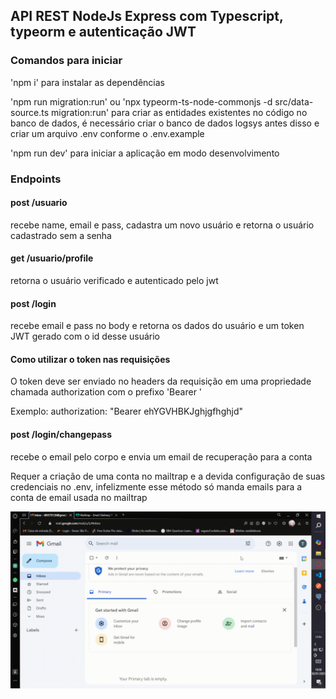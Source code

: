 ## API REST NodeJs Express com Typescript, typeorm e autenticação JWT

### Comandos para iniciar

'npm i' para instalar as dependências

'npm run migration:run' ou 'npx typeorm-ts-node-commonjs -d src/data-source.ts migration:run' para criar as entidades existentes no código no banco de dados, é necessário criar o banco de dados logsys antes disso e criar um arquivo .env conforme o .env.example

'npm run dev' para iniciar a aplicação em modo desenvolvimento

### Endpoints

#### post /usuario
recebe name, email e pass, cadastra um novo usuário e retorna o usuário cadastrado sem a senha

#### get /usuario/profile
retorna o usuário verificado e autenticado pelo jwt 

#### post /login
recebe email e pass no body e retorna os dados do usuário e um token JWT gerado com o id desse usuário

#### Como utilizar o token nas requisições

O token deve ser enviado no headers da requisição em uma propriedade chamada authorization com o prefixo 'Bearer '

Exemplo: authorization: "Bearer ehYGVHBKJghjgfhghjd"

#### post /login/changepass
recebe o email pelo corpo e envia um email de recuperação para a conta

Requer a criação de uma conta no mailtrap e a devida configuração de suas credenciais no .env, infelizmente esse método só manda emails para a conta de email usada no mailtrap

<img src="./mailExample.gif" width="640"/>